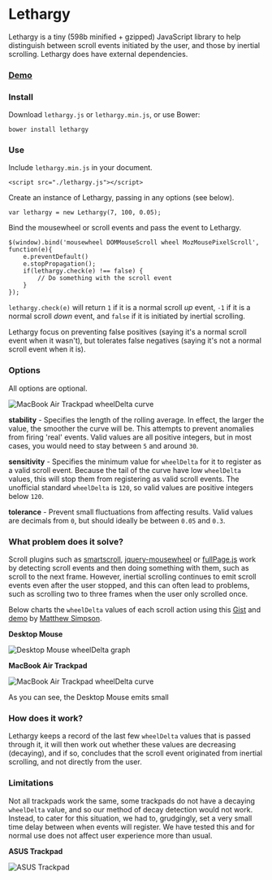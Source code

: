 # Lethargy

Lethargy is a tiny (598b minified + gzipped) JavaScript library to help distinguish between scroll events initiated by the user, and those by inertial scrolling. Lethargy does have external dependencies.

### [Demo](http://d4nyll.github.io/lethargy/)

### Install

Download `lethargy.js` or `lethargy.min.js`, or use Bower:

    bower install lethargy

### Use

Include `lethargy.min.js` in your document.

    <script src="./lethargy.js"></script>

Create an instance of Lethargy, passing in any options (see below).

    var lethargy = new Lethargy(7, 100, 0.05);

Bind the mousewheel or scroll events and pass the event to Lethargy.

    $(window).bind('mousewheel DOMMouseScroll wheel MozMousePixelScroll', function(e){
        e.preventDefault()
        e.stopPropagation();
        if(lethargy.check(e) !== false) {
            // Do something with the scroll event
        }
    });


`lethargy.check(e)` will return `1` if it is a normal scroll *up* event, `-1` if it is a normal scroll *down* event, and `false` if it is initiated by inertial scrolling.

Lethargy focus on preventing false positives (saying it's a normal scroll event when it wasn't), but tolerates false negatives (saying it's not a normal scroll event when it is).

### Options

All options are optional.

![MacBook Air Trackpad `wheelDelta` curve](http://blog.danyll.com/content/images/2015/05/air.png)

**stability** - Specifies the length of the rolling average. In effect, the larger the value, the smoother the curve will be. This attempts to prevent anomalies from firing 'real' events. Valid values are all positive integers, but in most cases, you would need to stay between `5` and around `30`.

**sensitivity** - Specifies the minimum value for `wheelDelta` for it to register as a valid scroll event. Because the tail of the curve have low `wheelDelta` values, this will stop them from registering as valid scroll events. The unofficial standard `wheelDelta` is `120`, so valid values are positive integers below `120`.

**tolerance** - Prevent small fluctuations from affecting results. Valid values are decimals from `0`, but should ideally be between `0.05` and `0.3`.

### What problem does it solve?

Scroll plugins such as [smartscroll](https://github.com/d4nyll/smartscroll), [jquery-mousewheel](https://github.com/jquery/jquery-mousewheel) or [fullPage.js](http://alvarotrigo.com/fullPage/) work by detecting scroll events and then doing something with them, such as scroll to the next frame. However, inertial scrolling continues to emit scroll events even after the user stopped, and this can often lead to problems, such as scrolling two to three frames when the user only scrolled once.

Below charts the `wheelDelta` values of each scroll action using this [Gist](https://gist.github.com/msimpson/cd7eca7907132c984171) and [demo](http://jsfiddle.net/n7bk6pb9/1/) by [Matthew Simpson](https://github.com/msimpson).

**Desktop Mouse**

![Desktop Mouse `wheelDelta` graph](http://blog.danyll.com/content/images/2015/05/desktop.png)

**MacBook Air Trackpad**

![MacBook Air Trackpad `wheelDelta` curve](http://blog.danyll.com/content/images/2015/05/air.png)

As you can see, the Desktop Mouse emits small 

### How does it work?

Lethargy keeps a record of the last few `wheelDelta` values that is passed through it, it will then work out whether these values are decreasing (decaying), and if so, concludes that the scroll event originated from inertial scrolling, and not directly from the user.

### Limitations

Not all trackpads work the same, some trackpads do not have a decaying `wheelDelta` value, and so our method of decay detection would not work. Instead, to cater for this situation, we had to, grudgingly, set a very small time delay between when events will register. We have tested this and for normal use does not affect user experience more than usual.

**ASUS Trackpad**

![ASUS Trackpad](http://blog.danyll.com/content/images/2015/05/asus.png)

